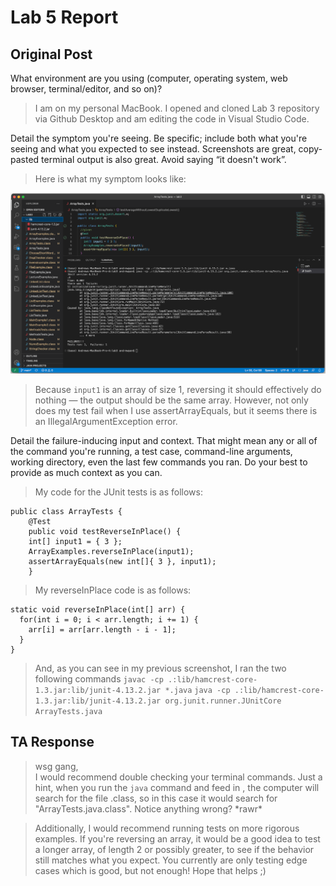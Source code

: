 # Lab 5 Report
## Original Post


What environment are you using (computer, operating system, web browser, terminal/editor, and so on)?

> I am on my personal MacBook. I opened and cloned Lab 3 repository via Github Desktop and am editing the code in Visual Studio Code.



Detail the symptom you're seeing. Be specific; include both what you're seeing and what you expected to see instead. Screenshots are great, copy-pasted terminal output is also great. Avoid saying “it doesn't work”.

> Here is what my symptom looks like:

![error](./Images/error.png)

> Because `input1` is an array of size 1, reversing it should effectively do nothing — the output should be the same array. However, not only does my test fail when I use assertArrayEquals, but it seems there is an IllegalArgumentException error.


Detail the failure-inducing input and context. That might mean any or all of the command you're running, a test case, command-line arguments, working directory, even the last few commands you ran. Do your best to provide as much context as you can.

> My code for the JUnit tests is as follows:
```
public class ArrayTests {
	@Test 
	public void testReverseInPlace() {
    int[] input1 = { 3 };
    ArrayExamples.reverseInPlace(input1);
    assertArrayEquals(new int[]{ 3 }, input1);
	}
  ``` 
  > My reverseInPlace code is as follows:
  ```
  static void reverseInPlace(int[] arr) {
    for(int i = 0; i < arr.length; i += 1) {
      arr[i] = arr[arr.length - i - 1];
    }
  }
  ```
  > And, as you can see in my previous screenshot, I ran the two following commands
  > `javac -cp .:lib/hamcrest-core-1.3.jar:lib/junit-4.13.2.jar *.java`
  > `java -cp .:lib/hamcrest-core-1.3.jar:lib/junit-4.13.2.jar org.junit.runner.JUnitCore ArrayTests.java`

## TA Response

> wsg gang, <br>
>   I would recommend double checking your terminal commands. Just a hint, when you run the `java` command and feed in <file name>, the computer will search for the file <file name>.class, so in this case it would search for "ArrayTests.java.class". Notice anything wrong? \*rawr\* <br>

> Additionally, I would recommend running tests on more rigorous examples. If you're reversing an array, it would be a good idea to test a longer array, of length 2 or possibly greater, to see if the behavior still matches what you expect. You currently are only testing edge cases which is good, but not enough! 
> Hope that helps ;)
  


